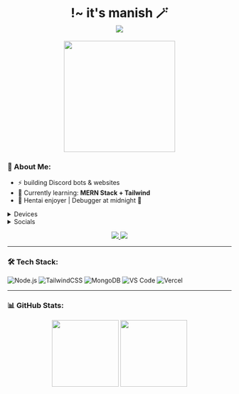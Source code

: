 <h1 align="center">
    !~  it's manish 🪄 <br>
  <img src="https://readme-typing-svg.herokuapp.com?font=Fira+Code&color=BB6BD9&center=true&vCenter=true&multiline=true&width=600&height=100&lines=Hi+I'm+Manish!;Raiden+Main+Since+Inazuma~" />
</h1>

<p align="center">
  <img src="assets/raiden.gif" width="250" />
</p>

### 👑 About Me:
- ⚡ building Discord bots & websites  
- 🧠 Currently learning: **MERN Stack + Tailwind**  
- 💬 Hentai enjoyer | Debugger at midnight 🌙  

<details><summary>Devices</summary>

- [poco x6](https://www.po.co/global/product/poco-x6/)
- [INBOOK Y1 Plus Neo](https://www.infinixmobiles.in/INBOOK-Y1-Plus-Neo)
- [OnePlus Bullets Wireless Z2](https://www.oneplus.in/product/oneplus-bullets-wireless-z2-anc)

</details>

<details><summary>Socials</summary>

- [YouTube](https://www.youtube.com/@manish_boyy)
- [Website](https://roxy-selfbot.vercel.app/)
- [GitHub](https://github.com/manishbhaiii) (You're already here)
- [Discord Server](https://discord.gg/hZf4j8GzzK)
- [Instagram](https://www.instagram.com/its_manish_boyy/)

</details>

<!-- Discord Presence Embed -->
<p align="center">
  <a href="https://discord.com/users/1085632219906842644" target="_blank">
    <img src="https://lanyard.cnrad.dev/api/1085632219906842644?bg=000000&borderRadius=20px&idleMessage=Sleeping...&theme=dark&showDisplayName=true"/>
    <img src="https://lanyard.cnrad.dev/api/1123856956780728411?bg=000000&borderRadius=20px&idleMessage=Sleeping...&theme=dark&showDisplayName=true"/>
  </a>
</p>

---

### 🛠️ Tech Stack:
![Node.js](https://img.shields.io/badge/-Node.js-339933?logo=node.js&style=for-the-badge) 
![TailwindCSS](https://img.shields.io/badge/-TailwindCSS-38B2AC?logo=tailwind-css&style=for-the-badge) 
![MongoDB](https://img.shields.io/badge/-MongoDB-47A248?logo=mongodb&style=for-the-badge) 
![VS Code](https://img.shields.io/badge/-VS%20Code-0078D4?logo=visual-studio-code&style=for-the-badge) 
![Vercel](https://img.shields.io/badge/-Vercel-000000?logo=vercel&style=for-the-badge) 

---

### 📊 GitHub Stats:
<p align="center">
  <img src="https://github-readme-stats.vercel.app/api?username=manishbhaiii&show_icons=true&theme=radical" height="150"/> 
  <img src="https://github-readme-stats.vercel.app/api/top-langs/?username=manishbhaiii&layout=compact&theme=radical" height="150"/>
</p>
